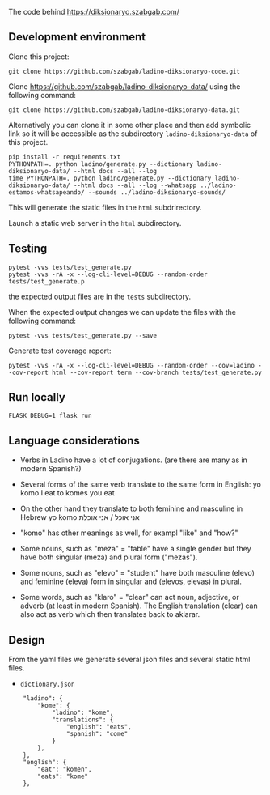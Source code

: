 The code behind https://diksionaryo.szabgab.com/


## Development environment

Clone this project:

```
git clone https://github.com/szabgab/ladino-diksionaryo-code.git
```

Clone https://github.com/szabgab/ladino-diksionaryo-data/ using the following command:

```
git clone https://github.com/szabgab/ladino-diksionaryo-data.git
```

Alternatively you can clone it in some other place and then add symbolic link so it will be accessible as
the subdirectory `ladino-diksionaryo-data` of this project.


```
pip install -r requirements.txt
PYTHONPATH=. python ladino/generate.py --dictionary ladino-diksionaryo-data/ --html docs --all --log
time PYTHONPATH=. python ladino/generate.py --dictionary ladino-diksionaryo-data/ --html docs --all --log --whatsapp ../ladino-estamos-whatsapeando/ --sounds ../ladino-diksionaryo-sounds/
```

This will generate the static files in the `html` subdrirectory.

Launch a static web server in the `html` subdirectory.

## Testing

```
pytest -vvs tests/test_generate.py
pytest -vvs -rA -x --log-cli-level=DEBUG --random-order tests/test_generate.p
```

the expected output files are in the `tests` subdirectory.

When the expected output changes we can update the files with the following command:

```
pytest -vvs tests/test_generate.py --save
```

Generate test coverage report:

```
pytest -vvs -rA -x --log-cli-level=DEBUG --random-order --cov=ladino --cov-report html --cov-report term --cov-branch tests/test_generate.py
```

## Run locally

```
FLASK_DEBUG=1 flask run
```

## Language considerations

* Verbs in Ladino have a lot of conjugations. (are there are many as in modern Spanish?)

* Several forms of the same verb translate to the same form in English:
  yo komo     I eat
  to komes    you eat

* On the other hand they translate to both feminine and masculine in Hebrew
  yo komo     אני אוכל / אני אוכלת

* "komo" has other meanings as well, for exampl "like" and "how?"

* Some nouns, such as "meza" = "table" have a single gender but they have both singular (meza) and plural form ("mezas").
* Some nouns, such as "elevo" =  "student" have both masculine (elevo) and feminine (eleva) form in singular and (elevos, elevas) in plural.
* Some words, such as "klaro" = "clear" can act noun, adjective, or adverb (at least in modern Spanish).
  The English translation (clear) can also act as verb which then translates back to aklarar.

## Design

From the yaml files we generate several json files and several static html files.

* `dictionary.json`

```
    "ladino": {
        "kome": {
            "ladino": "kome",
            "translations": {
                "english": "eats",
                "spanish": "come"
            }
        },
    },
    "english": {
        "eat": "komen",
        "eats": "kome"
    },

```
